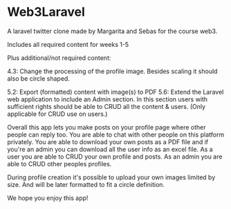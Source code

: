 # Web3Laravel

A laravel twitter clone made by Margarita and Sebas for the course web3.

Includes all required content for weeks 1-5

Plus additional/not required content:

4.3: Change the processing of the profile image. Besides scaling it
should also be circle shaped.

5.2: Export (formatted) content with image(s) to PDF
5.6: Extend the Laravel web application to include an Admin section.
In this section users with sufficient rights should be able to
CRUD all the content & users.  (Only applicable for CRUD use on users.)


Overall this app lets you make posts on your profile page where other people can reply too. You are able to chat with other people on this platform privately.
You are able to download your own posts as a PDF file and if you're an admin you can download all the user info as an excel file.
As a user you are able to CRUD your own profile and posts. As an admin you are able to CRUD other peoples profiles.

During profile creation it's possible to upload your own images limited by size. And will be later formatted to fit a circle definition.


We hope you enjoy this app!